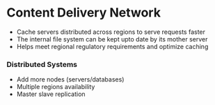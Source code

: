 # Content Delivery Network

- Cache servers distributed across regions to serve requests faster
- The internal file system can be kept upto date by its mother server
- Helps meet regional regulatory requirements and optimize caching

### Distributed Systems
- Add more nodes (servers/databases)
- Multiple regions availability
- Master slave replication
